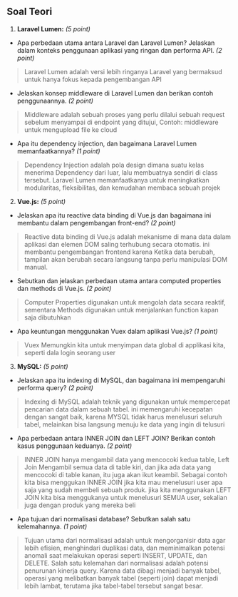 ## Soal Teori

1. **Laravel Lumen:** *(5 point)*
- Apa perbedaan utama antara Laravel dan Laravel Lumen? Jelaskan dalam konteks
penggunaan aplikasi yang ringan dan performa API. *(2 point)*
> Laravel Lumen adalah versi lebih ringanya Laravel yang bermaksud untuk hanya fokus kepada pengembangan API
- Jelaskan konsep middleware di Laravel Lumen dan berikan contoh penggunaannya. *(2 point)*
> Middleware adalah sebuah proses yang perlu dilalui sebuah request sebelum menyampai di endpoint yang ditujui, Contoh: middleware untuk mengupload file ke cloud
- Apa itu dependency injection, dan bagaimana Laravel Lumen memanfaatkannya? *(1 point)*
> Dependency Injection adalah pola design dimana suatu kelas menerima Dependency dari luar, lalu membuatnya sendiri di class tersebut. Laravel Lumen memanfaatkanya untuk meningkatkan modularitas, fleksibilitas, dan kemudahan membaca sebuah projek
2. **Vue.js:** *(5 point)*
- Jelaskan apa itu reactive data binding di Vue.js dan bagaimana ini membantu
dalam pengembangan front-end? *(2 point)*
> Reactive data binding di Vue.js adalah mekanisme di mana data dalam aplikasi dan elemen DOM saling terhubung secara otomatis. ini membantu pengembangan frontend karena Ketika data berubah, tampilan akan berubah secara langsung tanpa perlu manipulasi DOM manual.
- Sebutkan dan jelaskan perbedaan utama antara computed properties dan
methods di Vue.js. *(2 point)*
> Computer Properties digunakan untuk mengolah data secara reaktif, sementara Methods digunakan untuk menjalankan function kapan saja dibutuhkan
- Apa keuntungan menggunakan Vuex dalam aplikasi Vue.js? *(1 point)*
> Vuex Memungkin kita untuk menyimpan data global di applikasi kita, seperti dala login seorang user
3. **MySQL:** *(5 point)*
- Jelaskan apa itu indexing di MySQL, dan bagaimana ini mempengaruhi performa
query? *(2 point)*
> Indexing di MySQL adalah teknik yang digunakan untuk mempercepat pencarian data dalam sebuah tabel. ini memengaruhi kecepatan dengan sangat baik, karena MYSQL tidak harus menelusuri seluruh tabel, melainkan bisa langsung menuju ke data yang ingin di telusuri
- Apa perbedaan antara INNER JOIN dan LEFT JOIN? Berikan contoh kasus
penggunaan keduanya. *(2 point)*
> INNER JOIN hanya mengambil data yang mencocoki kedua table, Left Join Mengambil semua data di table kiri, dan jika ada data yang mencocoki di table kanan, itu juga akan ikut keambil. Sebagai contoh kita bisa menggukan INNER JOIN jika kita mau menelusuri user apa saja yang sudah membeli sebuah produk. jika kita menggunakan LEFT JOIN kita bisa menggukanya untuk menelusuri SEMUA user, sekalian juga dengan produk yang mereka beli 
- Apa tujuan dari normalisasi database? Sebutkan salah satu kelemahannya. *(1
point)*
> Tujuan utama dari normalisasi adalah untuk mengorganisir data agar lebih efisien, menghindari duplikasi data, dan meminimalkan potensi anomali saat melakukan operasi seperti INSERT, UPDATE, dan DELETE. Salah satu kelemahan dari normalisasi adalah potensi penurunan kinerja query. Karena data dibagi menjadi banyak tabel, operasi yang melibatkan banyak tabel (seperti join) dapat menjadi lebih lambat, terutama jika tabel-tabel tersebut sangat besar.
